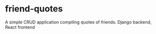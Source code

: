 # friend-quotes
A simple CRUD application compiling quotes of friends. Django backend, React frontend
